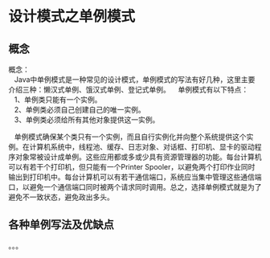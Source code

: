 # 设计模式之单例模式 <!-- {docsify-ignore-all} -->

## 概念

概念：  
&nbsp; &nbsp;Java中单例模式是一种常见的设计模式，单例模式的写法有好几种，这里主要介绍三种：懒汉式单例、饿汉式单例、登记式单例。
&nbsp; &nbsp;单例模式有以下特点：  
&nbsp; &nbsp;1、单例类只能有一个实例。  
&nbsp; &nbsp;2、单例类必须自己创建自己的唯一实例。  
&nbsp; &nbsp;3、单例类必须给所有其他对象提供这一实例。  

&nbsp; &nbsp;单例模式确保某个类只有一个实例，而且自行实例化并向整个系统提供这个实例。在计算机系统中，线程池、缓存、日志对象、对话框、打印机、显卡的驱动程序对象常被设计成单例。这些应用都或多或少具有资源管理器的功能。每台计算机可以有若干个打印机，但只能有一个Printer Spooler，以避免两个打印作业同时输出到打印机中。每台计算机可以有若干通信端口，系统应当集中管理这些通信端口，以避免一个通信端口同时被两个请求同时调用。总之，选择单例模式就是为了避免不一致状态，避免政出多头。

## 各种单例写法及优缺点

。。。